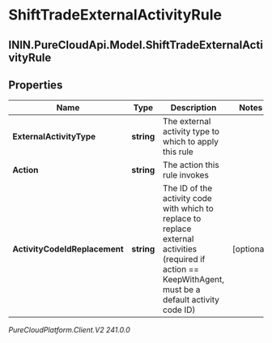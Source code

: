 # ShiftTradeExternalActivityRule

## ININ.PureCloudApi.Model.ShiftTradeExternalActivityRule

## Properties

|Name | Type | Description | Notes|
|------------ | ------------- | ------------- | -------------|
| **ExternalActivityType** | **string** | The external activity type to which to apply this rule | |
| **Action** | **string** | The action this rule invokes | |
| **ActivityCodeIdReplacement** | **string** | The ID of the activity code with which to replace to replace external activities (required if action &#x3D;&#x3D; KeepWithAgent, must be a default activity code ID) | [optional] |



_PureCloudPlatform.Client.V2 241.0.0_
